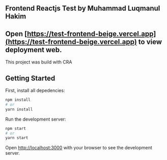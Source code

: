 Frontend Reactjs Test by Muhammad Luqmanul Hakim
--
Open [https://test-frontend-beige.vercel.app](https://test-frontend-beige.vercel.app) to view deployment web.
--

This project was build with CRA

## Getting Started

First, install all depedencies:

```bash
npm install
# or
yarn install
```

Run the development server:

```bash
npm start
# or
yarn start
```

Open [http://localhost:3000](http://localhost:3000) with your browser to see the development server.
